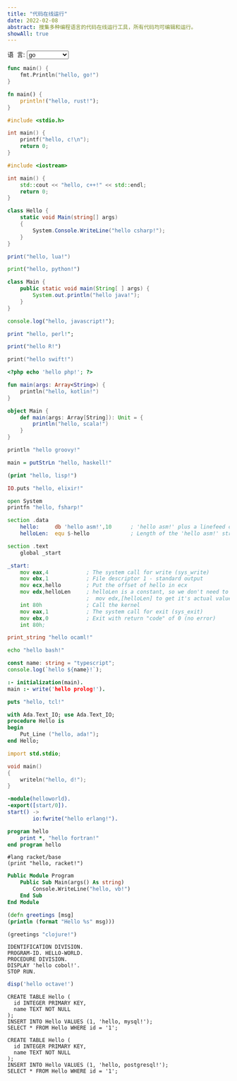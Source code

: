 ```yaml
---
title: "代码在线运行"
date: 2022-02-08
abstract: 搜集多种编程语言的代码在线运行工具，所有代码均可编辑和运行。
showAll: true
---
```


<span>
<label for="languages" style="margin: 0">语&nbsp;&nbsp;言:</label>
<select name="languages" id="languages-selector">
  <option value="go">go</option>

  <option value="ada">ada</option>
  <option value="assembly">assembly</option>
  <option value="bash">bash</option>
  <option value="c">c</option>
  <option value="clojure">clojure</option>
  <option value="cobol">cobol</option>
  <option value="cpp">c++</option>
  <option value="csharp">c#</option>
  <option value="d">D</option>
  <option value="elixir">elixir</option>
  <option value="erlang">erlang</option>
  <option value="fortran">fortran</option>
  <option value="fsharp">f#</option>
  <option value="groovy">groovy</option>
  <option value="haskell">haskell</option>
  <option value="java">java</option>
  <option value="javascript">javascript</option>
  <option value="jshell">jshell</option>
  <option value="kotlin">kotlin</option>
  <option value="lisp">lisp</option>
  <option value="lua">lua</option>
  <option value="mongodb">mongodb</option>
  <option value="mysql">mysql</option>
  <option value="ocaml">ocaml</option>
  <option value="octave">octave</option>
  <option value="pascal">pascal</option>
  <option value="perl">perl</option>
  <option value="php">php</option>
  <option value="postgresql">postgresql</option>
  <option value="prolog">prolog</option>
  <option value="python">python</option>
  <option value="r">R</option>
  <option value="racket">racket</option>
  <option value="redis">redis</option>
  <option value="rust">rust</option>
  <option value="scala">scala</option>
  <option value="sqlite">sqlite</option>
  <option value="swift">swift</option>
  <option value="tcl">tcl</option>
  <option value="typescript">typescript</option>
  <option value="vb">Visual Basic</option>
</select>
</span>
<style>

</style>
<script>
document.addEventListener('DOMContentLoaded',function(){
	var dropdownElementList = [].slice.call(document.querySelectorAll('.dropdown-toggle'))
	var dropdownList = dropdownElementList.map(function (dropdownToggleEl) {
		return new bootstrap.Dropdown(dropdownToggleEl);
	})
	if (window.codeblock) {
		var codes = {};
		document.querySelectorAll('.highlight').forEach(function(h) {
			if (h.hasAttribute("hidden")) {
				var code = h.querySelector("pre > code");
				var lang = code.getAttribute("data-lang");
				if (lang) {
					codes[codeblock.languageName(lang)] = code.innerText;
				}
			}
		});
		console.log("codes", codes);
		function getParameterByName(name, url) {
			if (!url) url = window.location.href;
			name = name.replace(/[\[\]]/g, '\\$&');
			var regex = new RegExp('[?&]' + name + '(=([^&#]*)|&|#|$)'),
				results = regex.exec(url);
			if (!results) return null;
			if (!results[2]) return '';
			return decodeURIComponent(results[2].replace(/\+/g, ' '));
		}
		codeblock.bindSelector({
			shareId: getParameterByName("id"),
			selector: "#languages-selector",
			editor: "global-code-editor",
			codes: codes
		});
	} else {
		console.log("codeblock undefined");
	}
})
</script>

```go {code="global-code-editor+xws" id="global-code-editor" code-height="500px"}
func main() {
	fmt.Println("hello, go!")
}
```

```rust {hidden="true"}
fn main() {
	println!("hello, rust!");
}
```

```c {hidden="true"}
#include <stdio.h>

int main() {
	printf("hello, c!\n");
	return 0;
}
```

```cpp {hidden="true"}
#include <iostream>

int main() {
	std::cout << "hello, c++!" << std::endl;
	return 0;
}
```

```csharp {hidden="true"}
class Hello {
	static void Main(string[] args)
	{
		System.Console.WriteLine("hello csharp!");
	}
}
```

```lua {hidden="true"}
print("hello, lua!")
```

```python {hidden="true"}
print("hello, python!")
```

```java {hidden="true"}
class Main {
    public static void main(String[ ] args) {
        System.out.println("hello java!");
    }
}
```

```js {hidden="true"}
console.log("hello, javascript!");
```

```perl {hidden="true"}
print "hello, perl!";
```

```r {hidden="true"}
print("hello R!")
```

```swift {hidden="true"}
print("hello swift!")
```

```php {hidden="true"}
<?php echo 'hello php!'; ?>
```

```kotlin {hidden="true"}
fun main(args: Array<String>) {
	println("hello, kotlin!")
}
```

```scala {hidden="true"}
object Main {
	def main(args: Array[String]): Unit = {
		println("hello, scala!")
	}
}
```

```groovy {hidden="true"}
println "hello groovy!"
```

```haskell {hidden="true"}
main = putStrLn "hello, haskell!"
```

```lisp {hidden="true"}
(print "hello, lisp!")
```

```elixir {hidden="true"}
IO.puts "hello, elixir!"
```

```fsharp {hidden="true"}
open System
printfn "hello, fsharp!"
```

```asm {hidden="true"}
section .data
	hello:     db 'hello asm!',10      ; 'hello asm!' plus a linefeed character
	helloLen:  equ $-hello             ; Length of the 'hello asm!' string

section .text
	global _start

_start:
	mov eax,4            ; The system call for write (sys_write)
	mov ebx,1            ; File descriptor 1 - standard output
	mov ecx,hello        ; Put the offset of hello in ecx
	mov edx,helloLen     ; helloLen is a constant, so we don't need to say
	                     ;  mov edx,[helloLen] to get it's actual value
	int 80h              ; Call the kernel
	mov eax,1            ; The system call for exit (sys_exit)
	mov ebx,0            ; Exit with return "code" of 0 (no error)
	int 80h;
```

```ocaml {hidden="true"}
print_string "hello ocaml!"
```

```bash {hidden="true"}
echo "hello bash!"
```

```ts {hidden="true"}
const name: string = "typescript";
console.log(`hello ${name}!`);
```

```prolog {hidden="true"}
:- initialization(main).
main :- write('hello prolog!').
```

<div class="highlight" hidden>
<pre class="language-jshell"><code class="language-jshell" data-lang="jshell">System.out.println("hello jshell!");</code></pre>
</div>

```tcl {hidden="true"}
puts "hello, tcl!"
```

```ada {hidden="true"}
with Ada.Text_IO; use Ada.Text_IO;
procedure Hello is
begin
	Put_Line ("hello, ada!");
end Hello;
```

```d {hidden="true"}
import std.stdio;

void main()
{
	writeln("hello, d!");
}
```

```erlang {hidden="true"}
-module(helloworld).
-export([start/0]).
start() ->
		io:fwrite("hello erlang!").
```

```fortran {hidden="true"}
program hello
	print *, "hello fortran!"
end program hello
```

```racket {hidden="true"}
#lang racket/base
(print "hello, racket!")
```

```vb {hidden="true"}
Public Module Program
	Public Sub Main(args() As string)
		Console.WriteLine("hello, vb!")
	End Sub
End Module
```

```clojure {hidden="true"}
(defn greetings [msg]
(println (format "Hello %s" msg)))

(greetings "clojure!")
```

```cobol {hidden="true"}
IDENTIFICATION DIVISION.
PROGRAM-ID. HELLO-WORLD.
PROCEDURE DIVISION.
DISPLAY 'hello cobol!'.
STOP RUN.
```

<div class="highlight" hidden>
<pre class="language-pascal"><code class="language-pascal" data-lang="pascal">program Hello;
begin
  writeln ('hello pascal!')
end.</code></pre>
</div>

```octave {hidden="true"}
disp('hello octave!')
```


```mysql {hidden="true"}
CREATE TABLE Hello (
  id INTEGER PRIMARY KEY,
  name TEXT NOT NULL
);
INSERT INTO Hello VALUES (1, 'hello, mysql!');
SELECT * FROM Hello WHERE id = '1';
```

```postgresql {hidden="true"}
CREATE TABLE Hello (
  id INTEGER PRIMARY KEY,
  name TEXT NOT NULL
);
INSERT INTO Hello VALUES (1, 'hello, postgresql!');
SELECT * FROM Hello WHERE id = '1';
```

<div class="highlight" hidden>
<pre class="language-sqlite"><code class="language-sqlite" data-lang="sqlite">CREATE TABLE Hello (
  id INTEGER PRIMARY KEY,
  name TEXT NOT NULL
);
INSERT INTO Hello VALUES (1, 'hello, sqlite!');
SELECT * FROM Hello WHERE id = '1';
</code></pre>
</div>

<div class="highlight" hidden>
<pre class="language-mongodb"><code class="language-mongodb" data-lang="mongodb">db.helloworld.insertMany([
  {id: 1, name: 'hello, mongodb' },
]);
db.helloworld.find({id: 1});
</code></pre>
</div>

<div class="highlight" hidden>
<pre class="language-redis"><code class="language-redis" data-lang="redis">set key 'hello, redis!'
get key
</code></pre>
</div>
